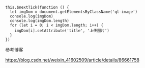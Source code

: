 ```
this.$nextTick(function () {
  let imgDom = document.getElementsByClassName('ql-image')
  console.log(imgDom)
  console.log(imgDom.length)
  for (let i = 0; i < imgDom.length; i++) {
    imgDom[i].setAttribute('title', '上传图片')
  }
})
```

参考博客

https://blog.csdn.net/weixin_41602509/article/details/86661758